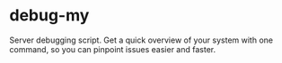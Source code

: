 # debug-my
Server debugging script. Get a quick overview of your system with one command, so you can pinpoint issues easier and faster.
